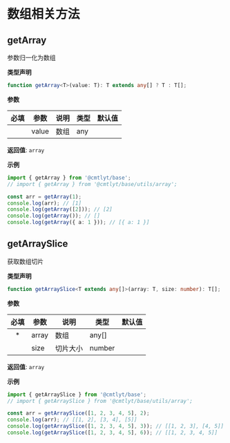 # 数组相关方法

## getArray

参数归一化为数组

**类型声明**

```ts
function getArray<T>(value: T): T extends any[] ? T : T[];
```

**参数**

| 必填 | 参数  | 说明 | 类型 | 默认值 |
| :--: | ----- | ---- | ---- | ------ |
|      | value | 数组 | any  |        |

**返回值**: `array`

**示例**

```ts
import { getArray } from '@cmtlyt/base';
// import { getArray } from '@cmtlyt/base/utils/array';

const arr = getArray(1);
console.log(arr); // [1]
console.log(getArray([2])); // [2]
console.log(getArray()); // []
console.log(getArray({ a: 1 })); // [{ a: 1 }]
```

## getArraySlice

获取数组切片

**类型声明**

```ts
function getArraySlice<T extends any[]>(array: T, size: number): T[];
```

**参数**

| 必填 | 参数  | 说明     | 类型   | 默认值 |
| :--: | ----- | -------- | ------ | ------ |
|  \*  | array | 数组     | any[]  |        |
|      | size  | 切片大小 | number |        |

**返回值**: `array`

**示例**

```ts
import { getArraySlice } from '@cmtlyt/base';
// import { getArraySlice } from '@cmtlyt/base/utils/array';

const arr = getArraySlice([1, 2, 3, 4, 5], 2);
console.log(arr); // [[1, 2], [3, 4], [5]]
console.log(getArraySlice([1, 2, 3, 4, 5], 3)); // [[1, 2, 3], [4, 5]]
console.log(getArraySlice([1, 2, 3, 4, 5], 6)); // [[1, 2, 3, 4, 5]]
```
